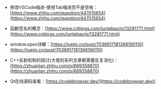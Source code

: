 
- 修改VSCode缩进-使用Tab缩进而不是空格：[https://www.zhihu.com/question/447015654](https://www.zhihu.com/question/447015654)

- 函数签名的概念：[https://www.cnblogs.com/junlebao/p/13281771.html](https://www.cnblogs.com/junlebao/p/13281771.html)

- window.open详解：[https://juejin.cn/post/7039917181366190110](https://juejin.cn/post/7039917181366190110)

- C++反射机制的探讨(大佬的系列文章都需要反复消化)：[https://zhuanlan.zhihu.com/p/669358870](https://zhuanlan.zhihu.com/p/669358870)

- Qt在线源码查看：[https://codebrowser.dev/](https://codebrowser.dev/)



